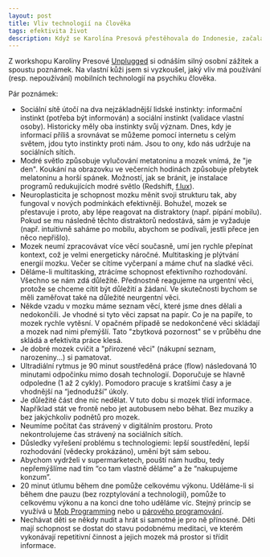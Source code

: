 ```yaml
---
layout: post
title: Vliv technologií na člověka
tags: efektivita život
description: Když se Karolína Presová přestěhovala do Indonesie, začala si všímat, jaký vliv má nadužívání mobilních telefonů na psychiku obyvatel. Tento týden jsem absolvoval její skvělý tří hodinový workshop Unplugged.
---
```


Z workshopu Karolíny Presové [Unplugged](https://www.replug.me) si odnáším silný osobní zážitek a spoustu poznámek. Na vlastní kůži jsem si vyzkoušel, jaký vliv má používání (resp. nepoužívání) mobilních technologií na psychiku člověka.

Pár poznámek:

- Sociální sítě útočí na dva nejzákladnější lidské instinkty: informační instinkt (potřeba být informován) a sociální instinkt (validace vlastní osoby). Historicky měly oba instinkty svůj význam. Dnes, kdy je informací příliš a srovnávat se můžeme pomocí internetu s celým světem, jdou tyto instinkty proti nám. Jsou to ony, kdo nás udržuje na sociálních sítích.
- Modré světlo způsobuje vylučování metatoninu a mozek vnímá, že "je den". Koukání na obrazovku ve večerních hodinách způsobuje přebytek melatoninu a horší spánek. Možností, jak se bránit, je instalace programů redukujících modré světlo (Redshift, [f.lux](https://justgetflux.com/)).
- Neuroplasticita je schopnost mozku měnit svoji strukturu tak, aby fungoval v nových podmínkách efektivněji. Bohužel, mozek se přestavuje i proto, aby lépe reagovat na distraktory (např. pípání mobilu). Pokud se mu následně těchto distraktorů nedostává, sám je vyžaduje (např. intuitivně saháme po mobilu, abychom se podívali, jestli přece jen něco nepřišlo).
- Mozek neumí zpracovávat více věcí současně, umí jen rychle přepínat kontext, což je velmi energeticky náročné. Multitasking je plýtvání energií mozku. Večer se cítíme vyčerpaní a máme chuť na sladké věci.
- Děláme-li multitasking, ztrácíme schopnost efektivního rozhodování. Všechno se nám zdá důležité. Přednostně reagujeme na urgentní věci, protože se chceme cítit být důležití a žádaní. Ve skutečnosti bychom se měli zaměřovat také na důležité neurgentní věci.
- Někde vzadu v mozku máme seznam věcí, které jsme dnes dělali a nedokončili. Je vhodné si tyto věci zapsat na papír. Co je na papíře, to mozek rychle vytěsní. V opačném případě se nedokončené věci skládají a mozek nad nimi přemýšlí. Tato "zbytková pozornost" se v průběhu dne skládá a efektivita práce klesá.
- Je dobré mozek cvičit a "přirozené věci" (nákupní seznam, narozeniny...) si pamatovat.
- Ultradiální rytmus je 90 minut soustředěná práce (flow) následovaná 10 minutami odpočinku mimo dosah technologií. Doporučuje se hlavně odpoledne (1 až 2 cykly). Pomodoro pracuje s kratšími časy a je vhodnější na “jednodužší” úkoly.
- Je důležité část dne nic nedělat. V tuto dobu si mozek třídí informace. Například stát ve frontě nebo jet autobusem nebo běhat. Bez muziky a bez jakýchkoliv podnětů pro mozek.
- Neumíme počítat čas strávený v digitálním prostoru. Proto nekontrolujeme čas strávený na sociálních sítích.
- Důsledky vyřešení problému s technologiemi: lepší soustředění, lepší rozhodování (vědecky prokázáno), umění být sám sebou.
- Abychom vydrželi v supermarketech, pouští nám hudbu, tedy nepřemýšlíme nad tím “co tam vlastně děláme” a že “nakupujeme konzum”.
- 20 minut útlumu během dne pomůže celkovému výkonu. Uděláme-li si během dne pauzu (bez rozptylování a technologií), pomůže to celkovému výkonu a na konci dne toho uděláme víc. Stejný princip se využívá u [Mob Programming](/mob-programming-dejte-mu-sanci/) nebo u [párového programování](/parove-programovani/).
- Nechávat děti se někdy nudit a hrát si samotné je pro ně přínosné. Děti mají schopnost se dostat do stavu podobnému meditaci, ve kterém vykonávají repetitivní činnost a jejich mozek má prostor si třídit informace.

